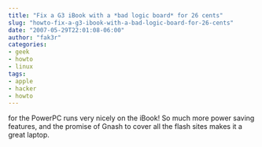 ```yaml
---
title: "Fix a G3 iBook with a *bad logic board* for 26 cents"
slug: "howto-fix-a-g3-ibook-with-a-bad-logic-board-for-26-cents"
date: "2007-05-29T22:01:08-06:00"
author: "fak3r"
categories:
- geek
- howto
- linux
tags:
- apple
- hacker
- howto
---
```


 for the PowerPC runs very nicely on the iBook!  So much more power saving features, and the promise of Gnash to cover all the flash sites makes it a great laptop.

